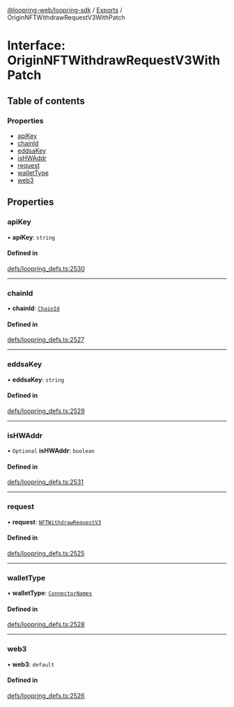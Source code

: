 [@loopring-web/loopring-sdk](../README.md) / [Exports](../modules.md) / OriginNFTWithdrawRequestV3WithPatch

# Interface: OriginNFTWithdrawRequestV3WithPatch

## Table of contents

### Properties

- [apiKey](OriginNFTWithdrawRequestV3WithPatch.md#apikey)
- [chainId](OriginNFTWithdrawRequestV3WithPatch.md#chainid)
- [eddsaKey](OriginNFTWithdrawRequestV3WithPatch.md#eddsakey)
- [isHWAddr](OriginNFTWithdrawRequestV3WithPatch.md#ishwaddr)
- [request](OriginNFTWithdrawRequestV3WithPatch.md#request)
- [walletType](OriginNFTWithdrawRequestV3WithPatch.md#wallettype)
- [web3](OriginNFTWithdrawRequestV3WithPatch.md#web3)

## Properties

### apiKey

• **apiKey**: `string`

#### Defined in

[defs/loopring_defs.ts:2530](https://github.com/Loopring/loopring_sdk/blob/427d9da/src/defs/loopring_defs.ts#L2530)

___

### chainId

• **chainId**: [`ChainId`](../enums/ChainId.md)

#### Defined in

[defs/loopring_defs.ts:2527](https://github.com/Loopring/loopring_sdk/blob/427d9da/src/defs/loopring_defs.ts#L2527)

___

### eddsaKey

• **eddsaKey**: `string`

#### Defined in

[defs/loopring_defs.ts:2529](https://github.com/Loopring/loopring_sdk/blob/427d9da/src/defs/loopring_defs.ts#L2529)

___

### isHWAddr

• `Optional` **isHWAddr**: `boolean`

#### Defined in

[defs/loopring_defs.ts:2531](https://github.com/Loopring/loopring_sdk/blob/427d9da/src/defs/loopring_defs.ts#L2531)

___

### request

• **request**: [`NFTWithdrawRequestV3`](NFTWithdrawRequestV3.md)

#### Defined in

[defs/loopring_defs.ts:2525](https://github.com/Loopring/loopring_sdk/blob/427d9da/src/defs/loopring_defs.ts#L2525)

___

### walletType

• **walletType**: [`ConnectorNames`](../enums/ConnectorNames.md)

#### Defined in

[defs/loopring_defs.ts:2528](https://github.com/Loopring/loopring_sdk/blob/427d9da/src/defs/loopring_defs.ts#L2528)

___

### web3

• **web3**: `default`

#### Defined in

[defs/loopring_defs.ts:2526](https://github.com/Loopring/loopring_sdk/blob/427d9da/src/defs/loopring_defs.ts#L2526)
